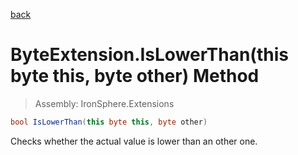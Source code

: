 ﻿

[back](/IronSphere.Extensions/types/ByteExtension)

# ByteExtension.IsLowerThan(this byte this, byte other) Method

> Assembly: IronSphere.Extensions

```csharp
bool IsLowerThan(this byte this, byte other)
```

Checks whether the actual value is lower than an other one.

 